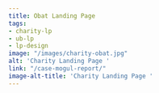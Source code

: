```yaml
---
title: Obat Landing Page
tags:
- charity-lp
- ub-lp
- lp-design
image: "/images/charity-obat.jpg"
alt: 'Charity Landing Page '
link: "/case-mogul-report/"
image-alt-title: 'Charity Landing Page '
---
```


